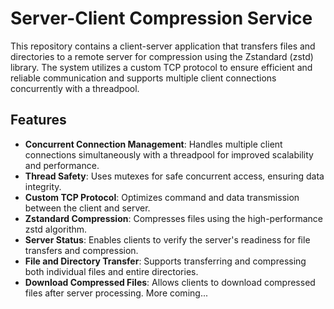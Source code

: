 # Server-Client Compression Service

This repository contains a client-server application that transfers files and directories to a remote server for compression using the Zstandard (zstd) library. The system utilizes a custom TCP protocol to ensure efficient and reliable communication and supports multiple client connections concurrently with a threadpool.

## Features

- **Concurrent Connection Management**: Handles multiple client connections simultaneously with a threadpool for improved scalability and performance.
- **Thread Safety**: Uses mutexes for safe concurrent access, ensuring data integrity.
- **Custom TCP Protocol**: Optimizes command and data transmission between the client and server.
- **Zstandard Compression**: Compresses files using the high-performance zstd algorithm.
- **Server Status**: Enables clients to verify the server's readiness for file transfers and compression.
- **File and Directory Transfer**: Supports transferring and compressing both individual files and entire directories.
- **Download Compressed Files**: Allows clients to download compressed files after server processing.
More coming...
